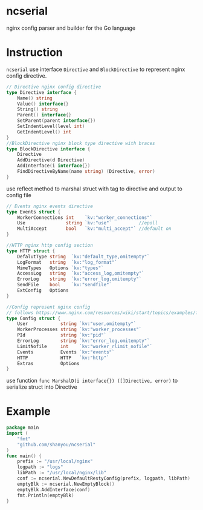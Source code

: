 ncserial
===
nginx config parser and builder for the Go language

# Instruction
`ncserial` use interface `Directive` and `BlockDirective` to represent nginx config directive.
```go
// Directive nginx config directive
type Directive interface {
	Name() string
	Value() interface{}
	String() string
	Parent() interface{}
	SetParent(parent interface{})
	SetIndentLevel(level int)
	GetIndentLevel() int
}
//BlockDirective nginx block type directive with braces
type BlockDirective interface {
	Directive
	AddDirective(d Directive)
	AddInterface(i interface{})
	FindDirectiveByName(name string) (Directive, error)
}
```

use reflect method to marshal struct with tag to directive and output to config file
```go
// Events nginx events directive
type Events struct {
	WorkerConnections int    `kv:"worker_connections"`
	Use               string `kv:"use"`          //epoll
	MultiAccept       bool   `kv:"multi_accept"` //default on
}

//HTTP nginx http config section
type HTTP struct {
	DefalutType string  `kv:"default_type,omitempty"`
	LogFormat   string  `kv:"log_format"`
	MimeTypes   Options `kv:"types"`
	AccessLog   string  `kv:"access_log,omitempty"`
	ErrorLog    string  `kv:"error_log,omitempty"`
	SendFile    bool    `kv:"sendfile"`
	ExtConfig   Options
}

//Config represent nginx config
// follows https://www.nginx.com/resources/wiki/start/topics/examples/full/ to build nginx base config
type Config struct {
	User            string `kv:"user,omitempty"`
	WorkerProcesses string `kv:"worker_processes"`
	PId             string `kv:"pid"`
	ErrorLog        string `kv:"error_log,omitempty"`
	LimitNofile     int    `kv:"worker_rlimit_nofile"`
	Events          Events `kv:"events"`
	HTTP            HTTP   `kv:"http"`
	Extras          Options
}
```
use function `func MarshalD(i interface{}) ([]Directive, error)` to serialize struct into Directive
# Example
```go
package main
import (
    "fmt"
    "github.com/shanyou/ncserial"
)
func main() {
    prefix := "/usr/local/nginx"
	logpath := "logs"
	libPath := "/usr/local/nginx/lib"
	conf := ncserial.NewDefaultRestyConfig(prefix, logpath, libPath)
	emptyBlk := ncserial.NewEmptyBlock()
    emptyBlk.AddInterface(conf)
    fmt.Println(emptyBlk)
}
```